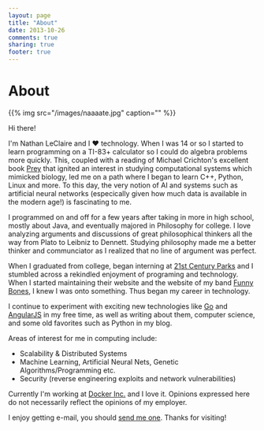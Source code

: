 ```yaml
---
layout: page
title: "About"
date: 2013-10-26
comments: true
sharing: true
footer: true
---
```


# About

{{% img src="/images/naaaate.jpg" caption="" %}}

Hi there!

I'm Nathan LeClaire and I ❤ technology.  When I was 14 or so I started to learn programming on a TI-83+ calculator so I could do algebra problems more quickly.  This, coupled with a reading of Michael Crichton's excellent book [Prey](http://www.amazon.com/gp/product/0061703087/ref=as_li_tf_tl?ie=UTF8&camp=1789&creative=9325&creativeASIN=0061703087&linkCode=as2&tag=natlecwrionbu-20) that ignited an interest in studying computational systems which mimicked biology, led me on a path where I began to learn C++, Python, Linux and more.  To this day, the very notion of AI and systems such as artificial neural networks (especically given how much data is available in the modern age!) is fascinating to me.

I programmed on and off for a few years after taking in more in high school, mostly about Java, and eventually majored in Philosophy for college.  I love analyzing arguments and discussions of great philosophical thinkers all the way from Plato to Leibniz to Dennett.  Studying philosophy made me a better thinker and communciator as I realized that no line of argument was perfect.

When I graduated from college, began interning at [21st Century Parks](http://21cparks.org) and I stumbled across a rekindled enjoyment of programing and technology.  When I started maintaining their website and the website of my band [Funny Bones](http://funnybonesbeats.org), I knew I was onto something.  Thus began my career in technology.

I continue to experiment with exciting new technologies like [Go](http://golang.org) and [AngularJS](http://angularjs.org) in my free time, as well as writing about them, computer science, and some old favorites such as Python in my blog.

Areas of interest for me in computing include:

* Scalability & Distributed Systems
* Machine Learning, Artificial Neural Nets, Genetic Algorithms/Programming etc.
* Security (reverse engineering exploits and network vulnerabilities)

Currently I'm working at [Docker Inc.](http://docker.com) and I love it.  Opinions expressed here do not necessarily reflect the opinions of my employer.

I enjoy getting e-mail, you should <a href="mailto:nathanleclaire@gmail.com">send me one</a>.  Thanks for visiting!
